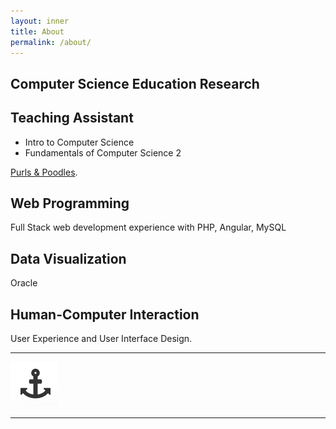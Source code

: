 ```yaml
---
layout: inner
title: About
permalink: /about/
---
```

## Computer Science Education Research

## Teaching Assistant

* Intro to Computer Science
* Fundamentals of Computer Science 2


[Purls & Poodles](http://webdev.cs.umt.edu/~jr204995/).



## Web Programming

Full Stack web development experience with PHP, Angular, MySQL


## Data Visualization  

Oracle

## Human-Computer Interaction

User Experience and User Interface Design.



---





![](/img/logo.png)




---
